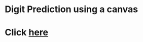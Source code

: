 # Digit Prediction using a canvas
# Click <a href = "https://ren1504-digit-prediction-drawable-canvas-main-3eafko.streamlit.app/">here</a>
